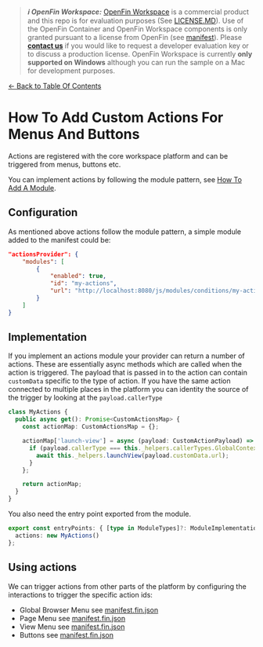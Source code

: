 > **_:information_source: OpenFin Workspace:_** [OpenFin Workspace](https://www.openfin.co/workspace/) is a commercial product and this repo is for evaluation purposes (See [LICENSE.MD](../LICENSE.MD)). Use of the OpenFin Container and OpenFin Workspace components is only granted pursuant to a license from OpenFin (see [manifest](../public/manifest.fin.json)). Please [**contact us**](https://www.openfin.co/workspace/poc/) if you would like to request a developer evaluation key or to discuss a production license.
> OpenFin Workspace is currently **only supported on Windows** although you can run the sample on a Mac for development purposes.

[<- Back to Table Of Contents](../README.md)

# How To Add Custom Actions For Menus And Buttons

Actions are registered with the core workspace platform and can be triggered from menus, buttons etc.

You can implement actions by following the module pattern, see [How To Add A Module](./how-to-add-a-module.md).

## Configuration

As mentioned above actions follow the module pattern, a simple module added to the manifest could be:

```json
"actionsProvider": {
    "modules": [
        {
            "enabled": true,
            "id": "my-actions",
            "url": "http://localhost:8080/js/modules/conditions/my-actions.bundle.js"
        }
    ]
}
```

## Implementation

If you implement an actions module your provider can return a number of actions. These are essentially async methods which are called when the action is triggered. The payload that is passed in to the action can contain `customData` specific to the type of action. If you have the same action connected to multiple places in the platform you can identity the source of the trigger by looking at the `payload.callerType`

```ts
class MyActions {
  public async get(): Promise<CustomActionsMap> {
    const actionMap: CustomActionsMap = {};

    actionMap['launch-view'] = async (payload: CustomActionPayload) => {
      if (payload.callerType === this._helpers.callerTypes.GlobalContextMenu) {
        await this._helpers.launchView(payload.customData.url);
      }
    };

    return actionMap;
  }
}
```

You also need the entry point exported from the module.

```ts
export const entryPoints: { [type in ModuleTypes]?: ModuleImplementation } = {
  actions: new MyActions()
};
```

## Using actions

We can trigger actions from other parts of the platform by configuring the interactions to trigger the specific action ids:

- Global Browser Menu see [manifest.fin.json](../public/manifest.fin.json#180)
- Page Menu see [manifest.fin.json](../public/manifest.fin.json#233)
- View Menu see [manifest.fin.json](../public/manifest.fin.json#249)
- Buttons see [manifest.fin.json](../public/manifest.fin.json#281)
